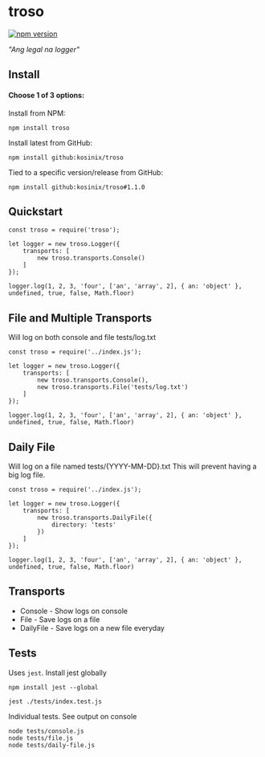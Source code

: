 
# troso
[![npm version](https://badge.fury.io/js/troso.svg)](https://badge.fury.io/js/troso)

*"Ang legal na logger"*


## Install

#### Choose 1 of 3 options:

Install from NPM:

    npm install troso

Install latest from GitHub:

    npm install github:kosinix/troso

Tied to a specific version/release from GitHub:

    npm install github:kosinix/troso#1.1.0
    
## Quickstart


    const troso = require('troso');

    let logger = new troso.Logger({
        transports: [
            new troso.transports.Console()
        ]
    });

    logger.log(1, 2, 3, 'four', ['an', 'array', 2], { an: 'object' }, undefined, true, false, Math.floor)

## File and Multiple Transports

Will log on both console and file tests/log.txt

    const troso = require('../index.js');

    let logger = new troso.Logger({
        transports: [
            new troso.transports.Console(),
            new troso.transports.File('tests/log.txt')
        ]
    });

    logger.log(1, 2, 3, 'four', ['an', 'array', 2], { an: 'object' }, undefined, true, false, Math.floor)

## Daily File

Will log on a file named tests/{YYYY-MM-DD}.txt
This will prevent having a big log file.

    const troso = require('../index.js');

    let logger = new troso.Logger({
        transports: [
            new troso.transports.DailyFile({
                directory: 'tests'
            })
        ]
    });

    logger.log(1, 2, 3, 'four', ['an', 'array', 2], { an: 'object' }, undefined, true, false, Math.floor)

## Transports

* Console - Show logs on console 
* File - Save logs on a file
* DailyFile - Save logs on a new file everyday


## Tests

Uses `jest`. Install jest globally

    npm install jest --global

    jest ./tests/index.test.js

Individual tests. See output on console

    node tests/console.js
    node tests/file.js
    node tests/daily-file.js
